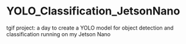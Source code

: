 # YOLO_Classification_JetsonNano
tgif project: a day to create a YOLO model for object detection and classification running on my Jetson Nano
